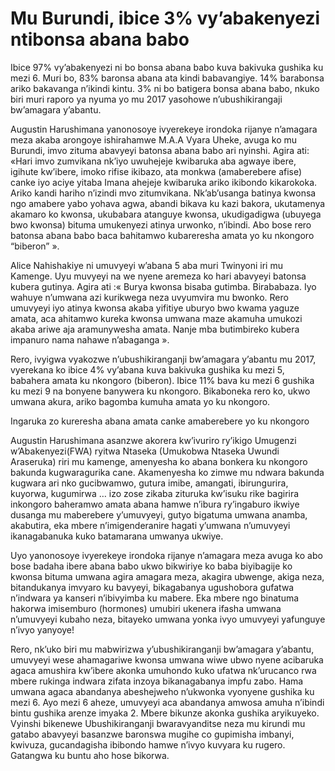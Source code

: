 # Mu Burundi, ibice 3% vy’abakenyezi ntibonsa abana babo

Ibice 97% vy’abakenyezi ni bo bonsa abana babo kuva bakivuka gushika ku mezi 6. Muri bo, 83% baronsa abana ata kindi babavangiye. 14% barabonsa ariko bakavanga n’ikindi kintu. 3% ni bo batigera bonsa abana babo, nkuko biri muri raporo ya nyuma yo mu 2017 yasohowe n’ubushikirangaji bw’amagara y’abantu.

Augustin Harushimana yanonosoye ivyerekeye irondoka rijanye n’amagara meza akaba arongoye ishirahamwe M.A.A Vyara Uheke, avuga ko mu Burundi, imvo zituma abavyeyi batonsa abana babo ari nyinshi. Agira ati: «Hari imvo zumvikana nk’iyo uwuhejeje kwibaruka aba agwaye ibere, igihute kw’ibere, imoko rifise ikibazo, ata monkwa (amaberebere afise) canke iyo aciye yitaba Imana ahejeje kwibaruka ariko ikibondo kikarokoka. Ariko kandi hariho n’izindi mvo zitumvikana. Nk’ab’usanga batinya kwonsa ngo amabere yabo yohava agwa, abandi bikava ku kazi bakora, ukutamenya akamaro ko kwonsa, ukubabara atanguye kwonsa, ukudigadigwa (ubuyega bwo kwonsa) bituma umukenyezi atinya urwonko, n’ibindi. Abo bose rero batonsa abana babo baca bahitamwo kubareresha amata yo ku nkongoro “biberon” ».

Alice Nahishakiye ni umuvyeyi w’abana 5 aba muri Twinyoni iri mu Kamenge. Uyu muvyeyi na we nyene aremeza ko hari abavyeyi batonsa kubera gutinya. Agira ati :« Burya kwonsa bisaba gutimba. Birababaza. Iyo wahuye n’umwana azi kurikwega neza uvyumvira mu bwonko. Rero umuvyeyi iyo atinya kwonsa akaba yifitiye uburyo bwo kwama yaguze amata, aca ahitamwo kureka kwonsa umwana maze akamuha umukozi akaba ariwe aja aramunywesha amata. Nanje mba butimbireko kubera impanuro nama nahawe n’abaganga ».

Rero, ivyigwa vyakozwe n’ubushikiranganji bw’amagara y’abantu mu 2017, vyerekana ko ibice 4% vy’abana kuva bakivuka gushika ku mezi 5, babahera amata ku nkongoro (biberon). Ibice 11% bava ku mezi 6 gushika ku mezi 9 na bonyene banywera ku nkongoro. Bikaboneka rero ko, ukwo umwana akura, ariko bagomba kumuha amata yo ku nkongoro.

Ingaruka zo kureresha abana amata canke amaberebere yo ku nkongoro

Augustin Harushimana asanzwe akorera kw’ivuriro ry’ikigo Umugenzi w’Abakenyezi(FWA) ryitwa Ntaseka (Umukobwa Ntaseka Uwundi Araseruka) riri mu kamenge, amenyesha ko abana bonkera ku nkongoro bakunda kugwaragurika cane. Akamenyesha ko zimwe mu ndwara bakunda kugwara ari nko gucibwamwo, gutura imibe, amangati, ibirungurira, kuyorwa, kugumirwa … izo zose zikaba zituruka kw’isuku rike bagirira inkongoro baheramwo amata abana hamwe n’ibura ry’ingaburo ikwiye dusanga mu maberebere y’umuvyeyi, gutyo bigatuma umwana anamba, akabutira, eka mbere n’imigenderanire hagati y’umwana n’umuvyeyi ikanagabanuka kuko batamarana umwanya ukwiye.

Uyo yanonosoye ivyerekeye irondoka rijanye n’amagara meza avuga ko abo bose badaha ibere abana babo ukwo bikwiriye ko baba biyibagije ko kwonsa bituma umwana agira amagara meza, akagira ubwenge, akiga neza, bitandukanya imvyaro ku bavyeyi, bikagabanya ugushobora gufatwa n’indwara ya kanseri n’ibivyimba ku mabere. Eka mbere ngo binatuma hakorwa imisemburo (hormones) umubiri ukenera ifasha umwana n’umuvyeyi kubaho neza, bitayeko umwana yonka ivyo umuvyeyi yafunguye n’ivyo yanyoye!

Rero, nk’uko biri mu mabwirizwa y’ubushikiranganji bw’amagara y’abantu, umuvyeyi wese ahamagariwe kwonsa umwana wiwe ubwo nyene acibaruka agaca amushira kw’ibere akonka umuhondo kuko ufatwa nk’urucanco rwa mbere rukinga indwara zifata inzoya bikanagabanya impfu zabo. Hama umwana agaca abandanya abeshejweho n’ukwonka vyonyene gushika ku mezi 6. Ayo mezi 6 aheze, umuvyeyi aca abandanya amwosa amuha n’ibindi bintu gushika arenze imyaka 2. Mbere bikunze akonka gushika aryikuyeko. Vyinshi bikenewe Ubushikiranganji bwaravyanditse neza mu kirundi mu gatabo abavyeyi basanzwe baronswa mugihe co gupimisha imbanyi, kwivuza, gucandagisha ibibondo hamwe n’ivyo kuvyara ku rugero. Gatangwa ku buntu aho hose bikorwa.